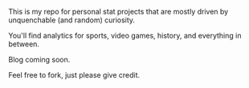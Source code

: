 This is my repo for personal stat projects that are mostly driven by unquenchable (and random) curiosity. 

You'll find analytics for sports, video games, history, and everything in between.

Blog coming soon.

Feel free to fork, just please give credit.
